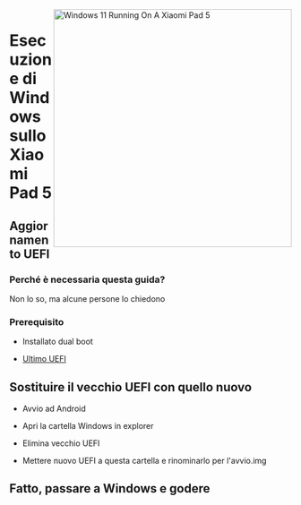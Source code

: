 <img align="right" src="https://raw.githubusercontent.com/erdilS/Port-Windows-11-Xiaomi-Pad-5/main/nabu.png" width="425" alt="Windows 11 Running On A Xiaomi Pad 5">

# Esecuzione di Windows sullo Xiaomi Pad 5

## Aggiornamento UEFI

### Perché è necessaria questa guida?

Non lo so, ma alcune persone lo chiedono

### Prerequisito

- Installato dual boot
  
- [Ultimo UEFI](https://raw.githubusercontent.com/erdilS/Port-Windows-11-Xiaomi-Pad-5/main/images/xiaomi-nabu_20240115.img)

## Sostituire il vecchio UEFI con quello nuovo

- Avvio ad Android

- Apri la cartella Windows in explorer

- Elimina vecchio UEFI

- Mettere nuovo UEFI a questa cartella e rinominarlo per l'avvio.img

## Fatto, passare a Windows e godere
